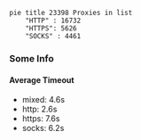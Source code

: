 
```mermaid
pie title 23398 Proxies in list
    "HTTP" : 16732
    "HTTPS": 5626
    "SOCKS" : 4461
```

### Some Info
#### Average Timeout

- mixed: 4.6s
- http: 2.6s
- https: 7.6s
- socks: 6.2s